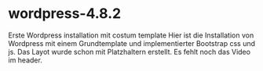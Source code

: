 # wordpress-4.8.2
Erste Wordpress installation mit costum template
Hier ist die Installation von Wordpress mit einem Grundtemplate und implementierter Bootstrap css und js.
Das Layot wurde schon mit Platzhaltern erstellt.
Es fehlt noch das Video im header.

